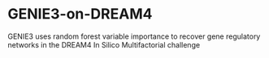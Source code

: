 # GENIE3-on-DREAM4
GENIE3 uses random forest variable importance to recover gene regulatory networks in the DREAM4 In Silico Multifactorial challenge
